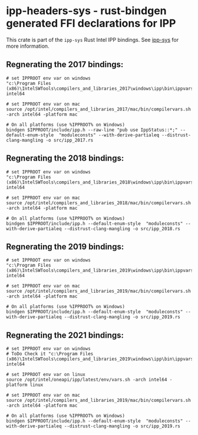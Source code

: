 # ipp-headers-sys - rust-bindgen generated FFI declarations for IPP

This crate is part of the `ipp-sys` Rust Intel IPP bindings. See
[ipp-sys](https://github.com/astraw/ipp-sys) for more information.

## Regnerating the 2017 bindings:

    # set IPPROOT env var on windows
    "c:\Program Files (x86)\IntelSWTools\compilers_and_libraries_2017\windows\ipp\bin\ippvars.bat" intel64

    # set IPPROOT env var on mac
    source /opt/intel/compilers_and_libraries_2017/mac/bin/compilervars.sh -arch intel64 -platform mac

    # On all platforms (use %IPPROOT% on Windows)
    bindgen $IPPROOT/include/ipp.h --raw-line "pub use IppStatus::*;" --default-enum-style  "moduleconsts" --with-derive-partialeq --distrust-clang-mangling -o src/ipp_2017.rs

## Regnerating the 2018 bindings:

    # set IPPROOT env var on windows
    "c:\Program Files (x86)\IntelSWTools\compilers_and_libraries_2018\windows\ipp\bin\ippvars.bat" intel64

    # set IPPROOT env var on mac
    source /opt/intel/compilers_and_libraries_2018/mac/bin/compilervars.sh -arch intel64 -platform mac

    # On all platforms (use %IPPROOT% on Windows)
    bindgen $IPPROOT/include/ipp.h --default-enum-style  "moduleconsts" --with-derive-partialeq --distrust-clang-mangling -o src/ipp_2018.rs

## Regnerating the 2019 bindings:

    # set IPPROOT env var on windows
    "c:\Program Files (x86)\IntelSWTools\compilers_and_libraries_2019\windows\ipp\bin\ippvars.bat" intel64

    # set IPPROOT env var on mac
    source /opt/intel/compilers_and_libraries_2019/mac/bin/compilervars.sh -arch intel64 -platform mac

    # On all platforms (use %IPPROOT% on Windows)
    bindgen $IPPROOT/include/ipp.h --default-enum-style  "moduleconsts" --with-derive-partialeq --distrust-clang-mangling -o src/ipp_2019.rs

## Regnerating the 2021 bindings:

    # set IPPROOT env var on windows
    # ToDo Check it "c:\Program Files (x86)\IntelSWTools\compilers_and_libraries_2019\windows\ipp\bin\ippvars.bat" intel64

    # set IPPROOT env var on linux
    source /opt/intel/oneapi/ipp/latest/env/vars.sh -arch intel64 -platform linux

    # set IPPROOT env var on mac
    source /opt/intel/compilers_and_libraries_2019/mac/bin/compilervars.sh -arch intel64 -platform mac

    # On all platforms (use %IPPROOT% on Windows)
    bindgen $IPPROOT/include/ipp.h --default-enum-style  "moduleconsts" --with-derive-partialeq --distrust-clang-mangling -o src/ipp_2019.rs
